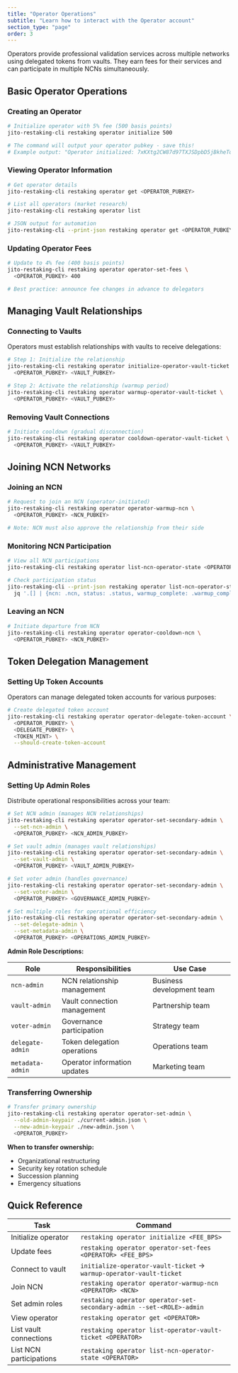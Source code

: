 ```yaml
---
title: "Operator Operations"
subtitle: "Learn how to interact with the Operator account"
section_type: "page"
order: 3
---
```


Operators provide professional validation services across multiple networks using delegated tokens from vaults.
They earn fees for their services and can participate in multiple NCNs simultaneously.

## Basic Operator Operations

### Creating an Operator

```bash
# Initialize operator with 5% fee (500 basis points)
jito-restaking-cli restaking operator initialize 500

# The command will output your operator pubkey - save this!
# Example output: "Operator initialized: 7xKXtg2CW87d97TXJSDpbD5jBkheTqA83TZRuJosgHRv"
```

### Viewing Operator Information

```bash
# Get operator details
jito-restaking-cli restaking operator get <OPERATOR_PUBKEY>

# List all operators (market research)
jito-restaking-cli restaking operator list

# JSON output for automation
jito-restaking-cli --print-json restaking operator get <OPERATOR_PUBKEY>
```

### Updating Operator Fees

```bash
# Update to 4% fee (400 basis points)
jito-restaking-cli restaking operator operator-set-fees \
  <OPERATOR_PUBKEY> 400

# Best practice: announce fee changes in advance to delegators
```

## Managing Vault Relationships

### Connecting to Vaults

Operators must establish relationships with vaults to receive delegations:

```bash
# Step 1: Initialize the relationship
jito-restaking-cli restaking operator initialize-operator-vault-ticket \
  <OPERATOR_PUBKEY> <VAULT_PUBKEY>

# Step 2: Activate the relationship (warmup period)
jito-restaking-cli restaking operator warmup-operator-vault-ticket \
  <OPERATOR_PUBKEY> <VAULT_PUBKEY>
```


### Removing Vault Connections

```bash
# Initiate cooldown (gradual disconnection)
jito-restaking-cli restaking operator cooldown-operator-vault-ticket \
  <OPERATOR_PUBKEY> <VAULT_PUBKEY>
```

## Joining NCN Networks

### Joining an NCN

```bash
# Request to join an NCN (operator-initiated)
jito-restaking-cli restaking operator operator-warmup-ncn \
  <OPERATOR_PUBKEY> <NCN_PUBKEY>

# Note: NCN must also approve the relationship from their side
```

### Monitoring NCN Participation

```bash
# View all NCN participations
jito-restaking-cli restaking operator list-ncn-operator-state <OPERATOR_PUBKEY>

# Check participation status
jito-restaking-cli --print-json restaking operator list-ncn-operator-state <OPERATOR_PUBKEY> | \
  jq '.[] | {ncn: .ncn, status: .status, warmup_complete: .warmup_complete}'
```

### Leaving an NCN

```bash
# Initiate departure from NCN
jito-restaking-cli restaking operator operator-cooldown-ncn \
  <OPERATOR_PUBKEY> <NCN_PUBKEY>
```

## Token Delegation Management

### Setting Up Token Accounts

Operators can manage delegated token accounts for various purposes:

```bash
# Create delegated token account
jito-restaking-cli restaking operator operator-delegate-token-account \
  <OPERATOR_PUBKEY> \
  <DELEGATE_PUBKEY> \
  <TOKEN_MINT> \
  --should-create-token-account
```

## Administrative Management

### Setting Up Admin Roles

Distribute operational responsibilities across your team:

```bash
# Set NCN admin (manages NCN relationships)
jito-restaking-cli restaking operator operator-set-secondary-admin \
  --set-ncn-admin \
  <OPERATOR_PUBKEY> <NCN_ADMIN_PUBKEY>

# Set vault admin (manages vault relationships)
jito-restaking-cli restaking operator operator-set-secondary-admin \
  --set-vault-admin \
  <OPERATOR_PUBKEY> <VAULT_ADMIN_PUBKEY>

# Set voter admin (handles governance)
jito-restaking-cli restaking operator operator-set-secondary-admin \
  --set-voter-admin \
  <OPERATOR_PUBKEY> <GOVERNANCE_ADMIN_PUBKEY>

# Set multiple roles for operational efficiency
jito-restaking-cli restaking operator operator-set-secondary-admin \
  --set-delegate-admin \
  --set-metadata-admin \
  <OPERATOR_PUBKEY> <OPERATIONS_ADMIN_PUBKEY>
```

**Admin Role Descriptions:**

| Role | Responsibilities | Use Case |
|------|-----------------|----------|
| `ncn-admin` | NCN relationship management | Business development team |
| `vault-admin` | Vault connection management | Partnership team |
| `voter-admin` | Governance participation | Strategy team |
| `delegate-admin` | Token delegation operations | Operations team |
| `metadata-admin` | Operator information updates | Marketing team |

### Transferring Ownership

```bash
# Transfer primary ownership
jito-restaking-cli restaking operator operator-set-admin \
  --old-admin-keypair ./current-admin.json \
  --new-admin-keypair ./new-admin.json \
  <OPERATOR_PUBKEY>
```

**When to transfer ownership:**
- Organizational restructuring
- Security key rotation schedule
- Succession planning
- Emergency situations


## Quick Reference

| Task | Command |
|------|---------|
| Initialize operator | `restaking operator initialize <FEE_BPS>` |
| Update fees | `restaking operator operator-set-fees <OPERATOR> <FEE_BPS>` |
| Connect to vault | `initialize-operator-vault-ticket` → `warmup-operator-vault-ticket` |
| Join NCN | `restaking operator operator-warmup-ncn <OPERATOR> <NCN>` |
| Set admin roles | `restaking operator operator-set-secondary-admin --set-<ROLE>-admin` |
| View operator | `restaking operator get <OPERATOR>` |
| List vault connections | `restaking operator list-operator-vault-ticket <OPERATOR>` |
| List NCN participations | `restaking operator list-ncn-operator-state <OPERATOR>` |